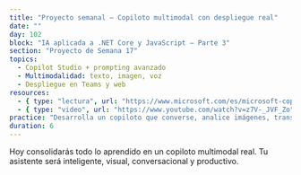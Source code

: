 ```yaml
---
title: "Proyecto semanal – Copiloto multimodal con despliegue real"
date: ""
day: 102
block: "IA aplicada a .NET Core y JavaScript – Parte 3"
section: "Proyecto de Semana 17"
topics:
  - Copilot Studio + prompting avanzado
  - Multimodalidad: texto, imagen, voz
  - Despliegue en Teams y web
resources:
  - { type: "lectura", url: "https://www.microsoft.com/es/microsoft-copilot/microsoft-copilot-studio" }
  - { type: "video", url: "https://www.youtube.com/watch?v=z7V-_JVF_Zo" }
practice: "Desarrolla un copiloto que converse, analice imágenes, transcriba voz y se despliegue en canales reales."
duration: 6
---
```


Hoy consolidarás todo lo aprendido en un copiloto multimodal real. Tu asistente será inteligente, visual, conversacional y productivo.